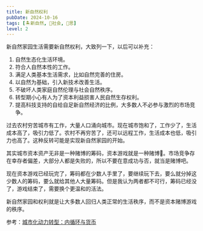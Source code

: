 ```yaml
---
title: 新自然权利
pubDate: 2024-10-16
tags: [🏝新自然, 👫社会, 🤔思]
level: 2
---
```


新自然家园生活需要新自然权利，大致列一下，以后可以补充：

1. 自然生态化生活环境。
2. 符合人自然本性的工作。
3. 满足人类基本生活需求，比如自然完善的住房。
4. 以自然为基础，引入新技术改善生活。
5. 不破坏人类家庭自然伦理与社会自然秩序。
6. 转型期小心有人为了资本利益损害人民自然生存权利。
7. 提高科技支持的自给自足新自然经济的比例，大多数人不必参与激烈的市场竞争。

过去农村穷苦城市有工作，大量人口涌向城市。现在城市饱和了，工作少了，生活成本高了，吸引力低了。农村不再穷苦了，还可以远程工作，生活成本也低，吸引力也高了。这种反转可能是实现新自然家园的开始。

其实城市资本资产无非是一种赌博的筹码，资本游戏就是一种赌博🎲。市场竞争存在幸存者偏差，大部分人都是失败的，所以不要在意成功与否，就当是赌博吧。

现在资本游戏已经玩完了，筹码都在少数人手里了，要继续玩下去，要么就分掉这少数人的筹码，要么就给其他人大量筹码。但是我认为两者都不可行，筹码已经没了，游戏结束了，需要换个更温和的活法。

新自然家园和权利就是让大多数人回归人类正常的生活秩序，而不是资本赌博游戏的秩序。

参考：[城市化动力转型：内循环与货币](https://mp.weixin.qq.com/s/kKBW_Ny33uHGe9VN5kwtOA)
